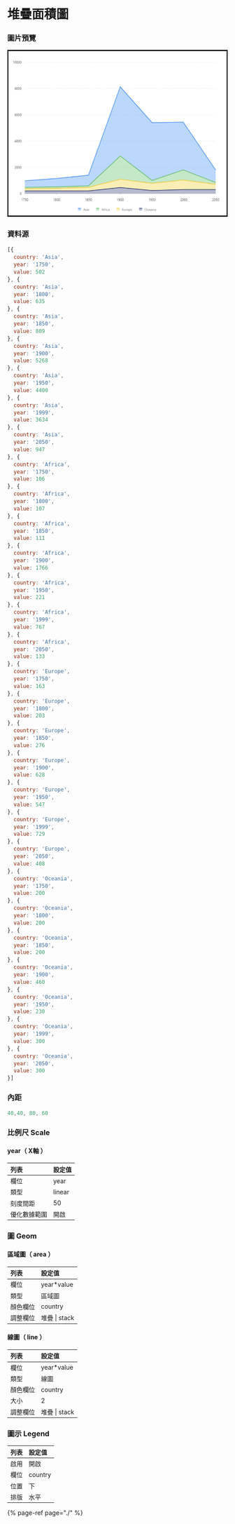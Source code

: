 # 堆疊面積圖

### 圖片預覽

![&#x25B2;  &#x5806;&#x758A;&#x9762;&#x7A4D;&#x5716;](../../.gitbook/assets/dui-die-mian-ji-tu.png)

### 資料源

```javascript
[{
  country: 'Asia',
  year: '1750',
  value: 502
}, {
  country: 'Asia',
  year: '1800',
  value: 635
}, {
  country: 'Asia',
  year: '1850',
  value: 809
}, {
  country: 'Asia',
  year: '1900',
  value: 5268
}, {
  country: 'Asia',
  year: '1950',
  value: 4400
}, {
  country: 'Asia',
  year: '1999',
  value: 3634
}, {
  country: 'Asia',
  year: '2050',
  value: 947
}, {
  country: 'Africa',
  year: '1750',
  value: 106
}, {
  country: 'Africa',
  year: '1800',
  value: 107
}, {
  country: 'Africa',
  year: '1850',
  value: 111
}, {
  country: 'Africa',
  year: '1900',
  value: 1766
}, {
  country: 'Africa',
  year: '1950',
  value: 221
}, {
  country: 'Africa',
  year: '1999',
  value: 767
}, {
  country: 'Africa',
  year: '2050',
  value: 133
}, {
  country: 'Europe',
  year: '1750',
  value: 163
}, {
  country: 'Europe',
  year: '1800',
  value: 203
}, {
  country: 'Europe',
  year: '1850',
  value: 276
}, {
  country: 'Europe',
  year: '1900',
  value: 628
}, {
  country: 'Europe',
  year: '1950',
  value: 547
}, {
  country: 'Europe',
  year: '1999',
  value: 729
}, {
  country: 'Europe',
  year: '2050',
  value: 408
}, {
  country: 'Oceania',
  year: '1750',
  value: 200
}, {
  country: 'Oceania',
  year: '1800',
  value: 200
}, {
  country: 'Oceania',
  year: '1850',
  value: 200
}, {
  country: 'Oceania',
  year: '1900',
  value: 460
}, {
  country: 'Oceania',
  year: '1950',
  value: 230
}, {
  country: 'Oceania',
  year: '1999',
  value: 300
}, {
  country: 'Oceania',
  year: '2050',
  value: 300
}]
```



### 內距

```javascript
40,40, 80, 60
```



### 比例尺 Scale

#### year（ X軸 ）

| 列表 | 設定值 |
| :--- | :--- |
| 欄位 | year |
| 類型 | linear |
| 刻度間距 | 50 |
| 優化數據範圍 | 開啟 |



### 圖 Geom

#### 區域圖（ area ）

| 列表 | 設定值 |
| :--- | :--- |
| 欄位 | year\*value |
| 類型 | 區域圖 |
| 顏色欄位 | country |
| 調整欄位 | 堆疊 \| stack |

#### 線圖（ line ）

| 列表 | 設定值 |
| :--- | :--- |
| 欄位 | year\*value |
| 類型 | 線圖 |
| 顏色欄位 | country |
| 大小 | 2 |
| 調整欄位 | 堆疊 \| stack |



### 圖示 Legend

| 列表 | 設定值 |
| :--- | :--- |
| 啟用 | 開啟 |
| 欄位 | country |
| 位置 | 下 |
| 排版 | 水平 |



{% page-ref page="./" %}

